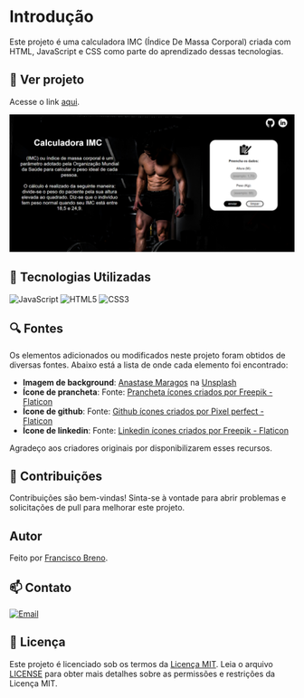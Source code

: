 # Introdução

Este projeto é uma calculadora IMC (Índice De Massa Corporal) criada com HTML, JavaScript e CSS como parte do aprendizado dessas tecnologias.

## 👀 Ver projeto

Acesse o link [aqui](https://brenolira01.github.io/Calculadora-IMC/).

![Imagem do projeto](./imagens/readme/print.png)

## 🧠 Tecnologias Utilizadas

![JavaScript](https://img.shields.io/badge/javascript-%23323330.svg?style=for-the-badge&logo=javascript&logoColor=%23F7DF1E) ![HTML5](https://img.shields.io/badge/html5-%23E34F26.svg?style=for-the-badge&logo=html5&logoColor=white) ![CSS3](https://img.shields.io/badge/css3-%231572B6.svg?style=for-the-badge&logo=css3&logoColor=white)

## 🔍 Fontes

Os elementos adicionados ou modificados neste projeto foram obtidos de diversas fontes. Abaixo está a lista de onde cada elemento foi encontrado:

- **Imagem de background**: <a href="https://unsplash.com/pt-br/@visualsbyroyalz?utm_content=creditCopyText&utm_medium=referral&utm_source=unsplash">Anastase Maragos</a> na <a href="https://unsplash.com/pt-br/fotografias/mulher-em-regata-preta-e-shorts-vermelhos-fazendo-exercicio-4dlhin0ghOk?utm_content=creditCopyText&utm_medium=referral&utm_source=unsplash">Unsplash</a>
- **Ícone de prancheta**: Fonte: <a href="https://www.flaticon.com/br/icones-gratis/prancheta" title="prancheta ícones">Prancheta ícones criados por Freepik - Flaticon</a>
- **Ícone de github**: Fonte: <a href="https://www.flaticon.com/br/icones-gratis/github" title="github ícones">Github ícones criados por Pixel perfect - Flaticon</a>
- **Ícone de linkedin**: Fonte: <a href="https://www.flaticon.com/br/icones-gratis/linkedin" title="linkedin ícones">Linkedin ícones criados por Freepik - Flaticon</a>

Agradeço aos criadores originais por disponibilizarem esses recursos.

## 🌱 Contribuições

Contribuições são bem-vindas! Sinta-se à vontade para abrir problemas e solicitações de pull para melhorar este projeto.

## Autor

Feito por [Francisco Breno](https://www.linkedin.com/in/breno-lira-perfil).

## 📫 Contato

[![Email](https://img.shields.io/badge/Gmail-D14836?style=for-the-badge&logo=gmail&logoColor=white)](mailto:franciscobrenolira@gmail.com)

## 📄 Licença

Este projeto é licenciado sob os termos da [Licença MIT](/LICENSE.txt).
Leia o arquivo [LICENSE](/LICENSE.txt) para obter mais detalhes sobre as permissões e restrições da Licença MIT.

